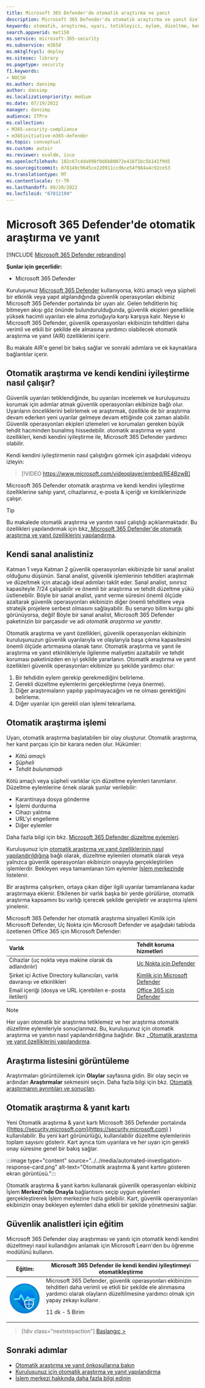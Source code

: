 ```yaml
---
title: Microsoft 365 Defender'de otomatik araştırma ve yanıt
description: Microsoft 365 Defender'da otomatik araştırma ve yanıt özelliklerine genel bakış (kendi kendini iyileştirme olarak da adlandırılır) edinin
keywords: otomatik, araştırma, uyarı, tetikleyici, eylem, düzeltme, kendi kendini düzeltme
search.appverid: met150
ms.service: microsoft-365-security
ms.subservice: m365d
ms.mktglfcycl: deploy
ms.sitesec: library
ms.pagetype: security
f1.keywords:
- NOCSH
ms.author: dansimp
author: dansimp
ms.localizationpriority: medium
ms.date: 07/19/2022
manager: dansimp
audience: ITPro
ms.collection:
- M365-security-compliance
- m365initiative-m365-defender
ms.topic: conceptual
ms.custom: autoir
ms.reviewer: evaldm, isco
ms.openlocfilehash: 102c67c4da898f0d6b80072e416f1bc5b141f9d5
ms.sourcegitcommit: 078149c9645ce220911ccd6ce54f984a4c92ce53
ms.translationtype: MT
ms.contentlocale: tr-TR
ms.lasthandoff: 09/20/2022
ms.locfileid: "67812194"
---
```

# <a name="automated-investigation-and-response-in-microsoft-365-defender"></a>Microsoft 365 Defender'de otomatik araştırma ve yanıt

[!INCLUDE [Microsoft 365 Defender rebranding](../includes/microsoft-defender.md)]

**Şunlar için geçerlidir:**
- Microsoft 365 Defender

Kuruluşunuz [Microsoft 365 Defender](microsoft-365-defender.md) kullanıyorsa, kötü amaçlı veya şüpheli bir etkinlik veya yapıt algılandığında güvenlik operasyonları ekibiniz Microsoft 365 Defender portalında bir uyarı alır. Gelen tehditlerin hiç bitmeyen akışı göz önünde bulundurulduğunda, güvenlik ekipleri genellikle yüksek hacimli uyarıları ele alma zorluğuyla karşı karşıya kalır. Neyse ki Microsoft 365 Defender, güvenlik operasyonları ekibinizin tehditleri daha verimli ve etkili bir şekilde ele almasına yardımcı olabilecek otomatik araştırma ve yanıt (AIR) özelliklerini içerir.

Bu makale AIR'e genel bir bakış sağlar ve sonraki adımlara ve ek kaynaklara bağlantılar içerir.

## <a name="how-automated-investigation-and-self-healing-works"></a>Otomatik araştırma ve kendi kendini iyileştirme nasıl çalışır?

Güvenlik uyarıları tetiklendiğinde, bu uyarıları incelemek ve kuruluşunuzu korumak için adımlar atmak güvenlik operasyonları ekibinize bağlı olur. Uyarıların önceliklerini belirlemek ve araştırmak, özellikle de bir araştırma devam ederken yeni uyarılar gelmeye devam ettiğinde çok zaman alabilir. Güvenlik operasyonları ekipleri izlemeleri ve korumaları gereken büyük tehdit hacminden bunalmış hissedebilir. otomatik araştırma ve yanıt özellikleri, kendi kendini iyileştirme ile, Microsoft 365 Defender yardımcı olabilir.

Kendi kendini iyileştirmenin nasıl çalıştığını görmek için aşağıdaki videoyu izleyin: <p>

> [!VIDEO https://www.microsoft.com/videoplayer/embed/RE4BzwB]

Microsoft 365 Defender otomatik araştırma ve kendi kendini iyileştirme özelliklerine sahip yanıt, cihazlarınız, e-posta & içeriği ve kimliklerinizde çalışır.
 
> [!TIP]
> Bu makalede otomatik araştırma ve yanıtın nasıl çalıştığı açıklanmaktadır. Bu özellikleri yapılandırmak için bkz[. Microsoft 365 Defender'de otomatik araştırma ve yanıt özelliklerini yapılandırma](m365d-configure-auto-investigation-response.md).

## <a name="your-own-virtual-analyst"></a>Kendi sanal analistiniz

Katman 1 veya Katman 2 güvenlik operasyonları ekibinizde bir sanal analist olduğunu düşünün. Sanal analist, güvenlik işlemlerinin tehditleri araştırmak ve düzeltmek için atacağı ideal adımları taklit eder. Sanal analist, sınırsız kapasiteyle 7/24 çalışabilir ve önemli bir araştırma ve tehdit düzeltme yükü üstlenebilir. Böyle bir sanal analist, yanıt verme süresini önemli ölçüde azaltarak güvenlik operasyonları ekibinizin diğer önemli tehditlere veya stratejik projelere serbest olmasını sağlayabilir. Bu senaryo bilim kurgu gibi görünüyorsa, değil! Böyle bir sanal analist, Microsoft 365 Defender paketinizin bir parçasıdır ve adı *otomatik araştırma ve yanıttır*.

Otomatik araştırma ve yanıt özellikleri, güvenlik operasyonları ekibinizin kuruluşunuzun güvenlik uyarılarıyla ve olaylarıyla başa çıkma kapasitesini önemli ölçüde artırmasına olanak tanır. Otomatik araştırma ve yanıt ile araştırma ve yanıt etkinlikleriyle ilgilenme maliyetini azaltabilir ve tehdit koruması paketinizden en iyi şekilde yararlanın. Otomatik araştırma ve yanıt özellikleri güvenlik operasyonları ekibinize şu şekilde yardımcı olur:

1. Bir tehdidin eylem gerekip gerekmediğini belirleme.
2. Gerekli düzeltme eylemlerini gerçekleştirme (veya önerme).
3. Diğer araştırmaların yapılıp yapılmayacağını ve ne olması gerektiğini belirleme.
4. Diğer uyarılar için gerekli olan işlemi tekrarlama.

## <a name="the-automated-investigation-process"></a>Otomatik araştırma işlemi

Uyarı, otomatik araştırma başlatabilen bir olay oluşturur. Otomatik araştırma, her kanıt parçası için bir karara neden olur. Hükümler:
- *Kötü amaçlı*
- *Şüpheli* 
- *Tehdit bulunamadı* 

Kötü amaçlı veya şüpheli varlıklar için düzeltme eylemleri tanımlanır. Düzeltme eylemlerine örnek olarak şunlar verilebilir:

- Karantinaya dosya gönderme
- İşlemi durdurma
- Cihazı yalıtma
- URL'yi engelleme 
- Diğer eylemler

Daha fazla bilgi için bkz. [Microsoft 365 Defender düzeltme eylemleri](m365d-remediation-actions.md).

Kuruluşunuz için [otomatik araştırma ve yanıt özelliklerinin nasıl yapılandırıldığına](m365d-configure-auto-investigation-response.md) bağlı olarak, düzeltme eylemleri otomatik olarak veya yalnızca güvenlik operasyonları ekibinizin onayıyla gerçekleştirilen işlemlerdir. Bekleyen veya tamamlanan tüm eylemler [İşlem merkezinde](m365d-action-center.md) listelenir.

Bir araştırma çalışırken, ortaya çıkan diğer ilgili uyarılar tamamlanana kadar araştırmaya eklenir. Etkilenen bir varlık başka bir yerde görülürse, otomatik araştırma kapsamını bu varlığı içerecek şekilde genişletir ve araştırma işlemi yinelenir. 

Microsoft 365 Defender her otomatik araştırma sinyalleri Kimlik için Microsoft Defender, Uç Nokta için Microsoft Defender ve aşağıdaki tabloda özetlenen Office 365 için Microsoft Defender: 

|Varlık |Tehdit koruma hizmetleri  |
|:---------|:---------|
|Cihazlar (uç nokta veya makine olarak da adlandırılır) |[Uç Nokta için Defender](../defender-endpoint/automated-investigations.md) |      
|Şirket içi Active Directory kullanıcıları, varlık davranışı ve etkinlikleri     |[Kimlik için Microsoft Defender](/azure-advanced-threat-protection/what-is-atp) |      
|Email içeriği (dosya ve URL içerebilen e-posta iletileri)     |[Office 365 için Defender](../office-365-security/defender-for-office-365.md) |

> [!NOTE]
> Her uyarı otomatik bir araştırma tetiklemez ve her araştırma otomatik düzeltme eylemleriyle sonuçlanmaz. Bu, kuruluşunuz için otomatik araştırma ve yanıtın nasıl yapılandırıldığına bağlıdır. Bkz [. Otomatik araştırma ve yanıt özelliklerini yapılandırma](m365d-configure-auto-investigation-response.md).

## <a name="viewing-a-list-of-investigations"></a>Araştırma listesini görüntüleme

Araştırmaları görüntülemek için **Olaylar** sayfasına gidin. Bir olay seçin ve ardından **Araştırmalar** sekmesini seçin. Daha fazla bilgi için bkz. [Otomatik araştırmanın ayrıntıları ve sonuçları](m365d-autoir-results.md).

## <a name="automated-investigation--response-card"></a>Otomatik araştırma & yanıt kartı 

Yeni Otomatik araştırma & yanıt kartı Microsoft 365 Defender portalında ([https://security.microsoft.com](https://security.microsoft.com) ) kullanılabilir. Bu yeni kart görünürlüğü, kullanılabilir düzeltme eylemlerinin toplam sayısını gösterir. Kart ayrıca tüm uyarılara ve her uyarı için gerekli onay süresine genel bir bakış sağlar.

:::image type="content" source="../../media/automated-investigation-response-card.png" alt-text="Otomatik araştırma & yanıt kartını gösteren ekran görüntüsü.":::

Otomatik araştırma & yanıt kartını kullanarak güvenlik operasyonları ekibiniz İşlem **Merkezi'nde Onayla** bağlantısını seçip uygun eylemleri gerçekleştirerek İşlem merkezine hızla gidebilir. Kart, güvenlik operasyonları ekibinizin onay bekleyen eylemleri daha etkili bir şekilde yönetmesini sağlar. 


## <a name="training-for-security-analysts"></a>Güvenlik analistleri için eğitim

Microsoft 365 Defender olay araştırması ve yanıtı için otomatik kendi kendini düzeltmeyi nasıl kullandığını anlamak için Microsoft Learn'den bu öğrenme modülünü kullanın.

|Eğitim:|Microsoft 365 Defender ile kendi kendini iyileştirmeyi otomatikleştirme|
|---|---|
|![Microsoft 365 Defender eğitim simgesiyle kendi kendini düzeltmeyi otomatikleştirin.](../../media/m365d-autoir/m365-defender-auto-self-healing.svg)| Microsoft 365 Defender, güvenlik operasyonları ekibinizin tehditleri daha verimli ve etkili bir şekilde ele alınmasına yardımcı olarak olayların düzeltilmesine yardımcı olmak için yapay zekayı kullanır. <p> 11 dk - 5 Birim |

> [!div class="nextstepaction"]
> [Başlangıç >](/training/modules/defender-self-healing/)

## <a name="next-steps"></a>Sonraki adımlar

- [Otomatik araştırma ve yanıt önkoşullarına bakın](m365d-configure-auto-investigation-response.md#prerequisites-for-automated-investigation-and-response-in-microsoft-365-defender)
- [Kuruluşunuz için otomatik araştırma ve yanıt yapılandırma](m365d-configure-auto-investigation-response.md)
- [İşlem merkezi hakkında daha fazla bilgi edinin](m365d-action-center.md)
